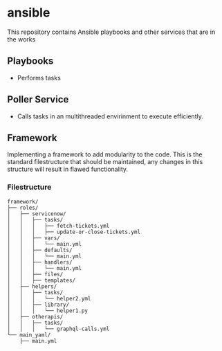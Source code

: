 # ansible
This repository contains Ansible playbooks and other services that are in the works

## Playbooks
- Performs tasks

## Poller Service
- Calls tasks in an multithreaded envirinment to execute efficiently.

## Framework

Implementing a framework to add modularity to the code.
This is the standard filestructure that should be maintained, any changes in this structure will result in flawed functionality.

### Filestructure

```
framework/
├── roles/
│   ├── servicenow/
│   │   ├── tasks/
│   │   │   ├── fetch-tickets.yml
│   │   │   ├── update-or-close-tickets.yml
│   │   ├── vars/
│   │   │   └── main.yml
│   │   ├── defaults/
│   │   │   └── main.yml
│   │   ├── handlers/
│   │   │   └── main.yml
│   │   ├── files/
│   │   ├── templates/
│   ├── helpers/
│   │   ├── tasks/
│   │   │   └── helper2.yml
│   │   ├── library/
│   │   │   └── helper1.py
│   ├── otherapis/
│   │   ├── tasks/
│   │   │   └── graphql-calls.yml
└── main_yaml/
    ├── main.yml
```